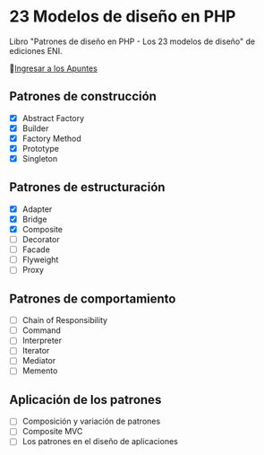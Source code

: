 # 23 Modelos de diseño en PHP

Libro "Patrones de diseño en PHP - Los 23 modelos de diseño" de ediciones ENI.

📝[Ingresar a los Apuntes](APUNTES.md)

## Patrones de construcción

- [x] Abstract Factory
- [x] Builder
- [x] Factory Method
- [x] Prototype
- [x] Singleton

## Patrones de estructuración

- [x] Adapter
- [x] Bridge
- [x] Composite
- [ ] Decorator
- [ ] Facade
- [ ] Flyweight
- [ ] Proxy

## Patrones de comportamiento

- [ ] Chain of Responsibility
- [ ] Command
- [ ] Interpreter
- [ ] Iterator
- [ ] Mediator
- [ ] Memento

## Aplicación de los patrones

- [ ] Composición y variación de patrones
- [ ] Composite MVC
- [ ] Los patrones en el diseño de aplicaciones
